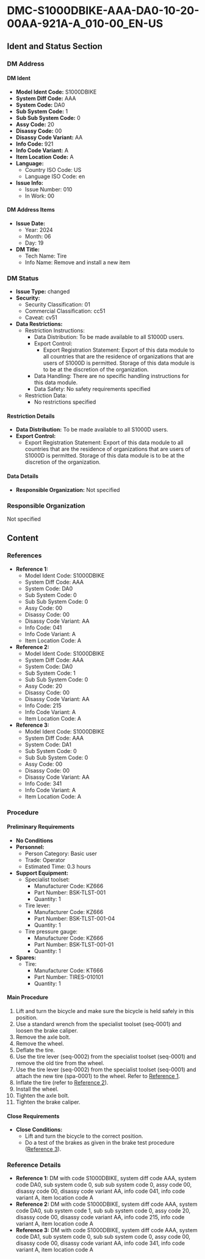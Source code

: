 # DMC-S1000DBIKE-AAA-DA0-10-20-00AA-921A-A_010-00_EN-US
## Ident and Status Section
### DM Address
#### DM Ident
* **Model Ident Code:** S1000DBIKE
* **System Diff Code:** AAA
* **System Code:** DA0
* **Sub System Code:** 1
* **Sub Sub System Code:** 0
* **Assy Code:** 20
* **Disassy Code:** 00
* **Disassy Code Variant:** AA
* **Info Code:** 921
* **Info Code Variant:** A
* **Item Location Code:** A
* **Language:**
	+ Country ISO Code: US
	+ Language ISO Code: en
* **Issue Info:**
	+ Issue Number: 010
	+ In Work: 00

#### DM Address Items
* **Issue Date:**
	+ Year: 2024
	+ Month: 06
	+ Day: 19
* **DM Title:**
	+ Tech Name: Tire
	+ Info Name: Remove and install a new item

### DM Status
* **Issue Type:** changed
* **Security:**
	+ Security Classification: 01
	+ Commercial Classification: cc51
	+ Caveat: cv51
* **Data Restrictions:**
	+ Restriction Instructions:
		- Data Distribution: To be made available to all S1000D users.
		- Export Control:
			- Export Registration Statement: Export of this data module to all countries that are the residence of organizations that are users of S1000D is permitted. Storage of this data module is to be at the discretion of the organization.
		- Data Handling: There are no specific handling instructions for this data module.
		- Data Safety: No safety requirements specified
	+ Restriction Data:
		- No restrictions specified

#### Restriction Details
* **Data Distribution:** To be made available to all S1000D users.
* **Export Control:**
	+ Export Registration Statement: Export of this data module to all countries that are the residence of organizations that are users of S1000D is permitted. Storage of this data module is to be at the discretion of the organization.

#### Data Details
* **Responsible Organization:** Not specified

### Responsible Organization
Not specified

## Content
### References
* **Reference 1:**
	+ Model Ident Code: S1000DBIKE
	+ System Diff Code: AAA
	+ System Code: DA0
	+ Sub System Code: 0
	+ Sub Sub System Code: 0
	+ Assy Code: 00
	+ Disassy Code: 00
	+ Disassy Code Variant: AA
	+ Info Code: 041
	+ Info Code Variant: A
	+ Item Location Code: A
* **Reference 2:**
	+ Model Ident Code: S1000DBIKE
	+ System Diff Code: AAA
	+ System Code: DA0
	+ Sub System Code: 1
	+ Sub Sub System Code: 0
	+ Assy Code: 20
	+ Disassy Code: 00
	+ Disassy Code Variant: AA
	+ Info Code: 215
	+ Info Code Variant: A
	+ Item Location Code: A
* **Reference 3:**
	+ Model Ident Code: S1000DBIKE
	+ System Diff Code: AAA
	+ System Code: DA1
	+ Sub System Code: 0
	+ Sub Sub System Code: 0
	+ Assy Code: 00
	+ Disassy Code: 00
	+ Disassy Code Variant: AA
	+ Info Code: 341
	+ Info Code Variant: A
	+ Item Location Code: A

### Procedure
#### Preliminary Requirements
* **No Conditions**
* **Personnel:**
	+ Person Category: Basic user
	+ Trade: Operator
	+ Estimated Time: 0.3 hours
* **Support Equipment:**
	+ Specialist toolset:
		- Manufacturer Code: KZ666
		- Part Number: BSK-TLST-001
		- Quantity: 1
	+ Tire lever:
		- Manufacturer Code: KZ666
		- Part Number: BSK-TLST-001-04
		- Quantity: 1
	+ Tire pressure gauge:
		- Manufacturer Code: KZ666
		- Part Number: BSK-TLST-001-01
		- Quantity: 1
* **Spares:**
	+ Tire:
		- Manufacturer Code: KT666
		- Part Number: TIRES-010101
		- Quantity: 1

#### Main Procedure
1. Lift and turn the bicycle and make sure the bicycle is held safely in this position.
2. Use a standard wrench from the specialist toolset (seq-0001) and loosen the brake caliper.
3. Remove the axle bolt.
4. Remove the wheel.
5. Deflate the tire.
6. Use the tire lever (seq-0002) from the specialist toolset (seq-0001) and remove the old tire from the wheel.
7. Use the tire lever (seq-0002) from the specialist toolset (seq-0001) and attach the new tire (spa-0001) to the wheel. Refer to [Reference 1](#reference-1).
8. Inflate the tire (refer to [Reference 2](#reference-2)).
9. Install the wheel.
10. Tighten the axle bolt.
11. Tighten the brake caliper.

#### Close Requirements
* **Close Conditions:**
	+ Lift and turn the bicycle to the correct position.
	+ Do a test of the brakes as given in the brake test procedure ([Reference 3](#reference-3)). 

### Reference Details
* **Reference 1:** DM with code S1000DBIKE, system diff code AAA, system code DA0, sub system code 0, sub sub system code 0, assy code 00, disassy code 00, disassy code variant AA, info code 041, info code variant A, item location code A
* **Reference 2:** DM with code S1000DBIKE, system diff code AAA, system code DA0, sub system code 1, sub sub system code 0, assy code 20, disassy code 00, disassy code variant AA, info code 215, info code variant A, item location code A
* **Reference 3:** DM with code S1000DBIKE, system diff code AAA, system code DA1, sub system code 0, sub sub system code 0, assy code 00, disassy code 00, disassy code variant AA, info code 341, info code variant A, item location code A